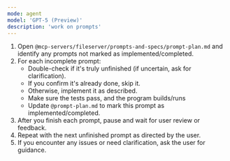 ```yaml
---
mode: agent
model: 'GPT-5 (Preview)'
description: 'work on prompts'
---
```

1. Open `@mcp-servers/fileserver/prompts-and-specs/prompt-plan.md` and identify any prompts not marked as implemented/completed.
2. For each incomplete prompt:
    - Double-check if it's truly unfinished (if uncertain, ask for clarification).
    - If you confirm it's already done, skip it.
    - Otherwise, implement it as described.
    - Make sure the tests pass, and the program builds/runs
    - Update `@prompt-plan.md` to mark this prompt as implemented/completed.
3. After you finish each prompt, pause and wait for user review or feedback.
4. Repeat with the next unfinished prompt as directed by the user.
5. If you encounter any issues or need clarification, ask the user for guidance.
